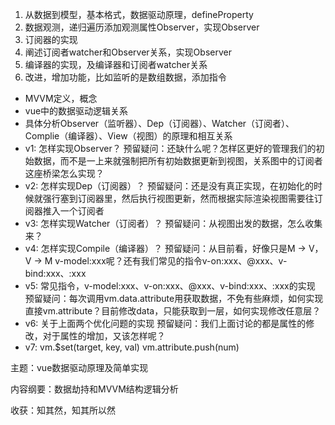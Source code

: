 1. 从数据到模型，基本格式，数据驱动原理，defineProperty 
2. 数据观测，递归遍历添加观测属性Observer，实现Observer
3. 订阅器的实现
4. 阐述订阅者watcher和Observer关系，实现Observer
5. 编译器的实现，及编译器和订阅者watcher关系
6. 改进，增加功能，比如监听的是数组数据，添加指令

- MVVM定义，概念
- vue中的数据驱动逻辑关系
- 具体分析Observer（监听器）、Dep（订阅器）、Watcher（订阅者）、Complie（编译器）、View（视图）的原理和相互关系
- v1: 怎样实现Observer？
预留疑问：还缺什么呢？怎样区更好的管理我们的初始数据，而不是一上来就强制把所有初始数据更新到视图，关系图中的订阅者这座桥梁怎么实现？
- v2: 怎样实现Dep（订阅器）？
预留疑问：还是没有真正实现，在初始化的时候就强行塞到订阅器里，然后执行视图更新，然而根据实际渲染视图需要往订阅器推入一个订阅者
- v3: 怎样实现Watcher（订阅者）？
预留疑问：从视图出发的数据，怎么收集来？
- v4: 怎样实现Compile（编译器）？
预留疑问：从目前看，好像只是M -> V，V -> M v-model:xxx呢？还有我们常见的指令v-on:xxx、@xxx、v-bind:xxx、:xxx
- v5: 常见指令，v-model:xxx、v-on:xxx、@xxx、v-bind:xxx、:xxx的实现
预留疑问：每次调用vm.data.attribute用获取数据，不免有些麻烦，如何实现直接vm.attribute？目前修改data，只能获取到一层，如何实现修改任意层？
- v6: 关于上面两个优化问题的实现
预留疑问：我们上面讨论的都是属性的修改，对于属性的增加，又该怎样呢？
- v7: vm.$set(target, key, val) vm.attribute.push(num)


主题：vue数据驱动原理及简单实现

内容纲要：数据劫持和MVVM结构逻辑分析

收获：知其然，知其所以然